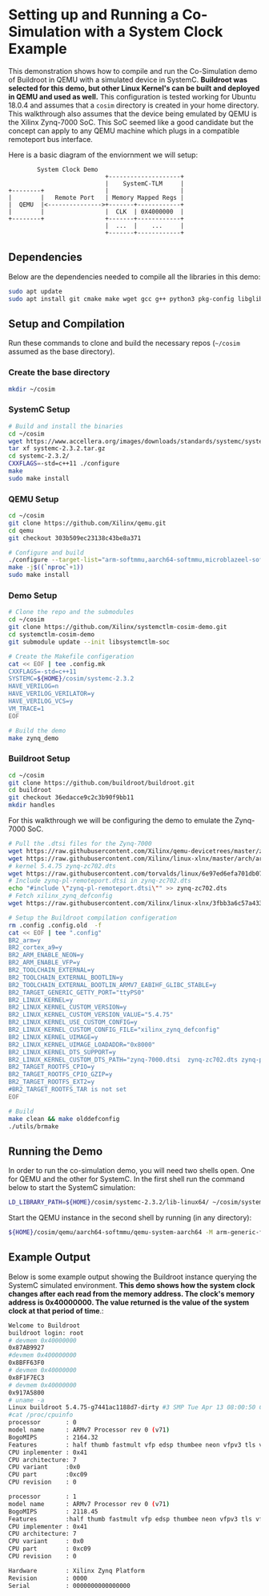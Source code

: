# Setting up and Running a Co-Simulation with a System Clock Example

This demonstration shows how to compile and run the Co-Simulation demo of
Buildroot in QEMU with a simulated device in SystemC. **Buildroot was
selected for this demo, but other Linux Kernel's can be built and deployed
in QEMU and used as well.** This configuration is tested working for
Ubuntu 18.0.4 and assumes that a `cosim` directory is created in your home
directory. This walkthrough also assumes that the device being emulated by
QEMU is the Xilinx Zynq-7000 SoC. This SoC seemed like a good candidate
but the concept can apply to any QEMU machine which plugs in a compatible
remoteport bus interface.

Here is a basic diagram of the enviornment we will setup:
```
        System Clock Demo
                           +--------------------+
                           |    SystemC-TLM     |
+--------+                 |                    |
|        |   Remote Port   | Memory Mapped Regs |
|  QEMU  |<--------------->+-------+------------+
|        |                 |  CLK  | 0X4000000  |
+--------+                 +-------+------------+
                           |  ...  |    ...     |
                           +-------+------------+
```

## Dependencies

Below are the dependencies needed to compile all the libraries in this
demo:

```bash
sudo apt update
sudo apt install git cmake make wget gcc g++ python3 pkg-config libglib2.0-dev libpixman-1-dev verilator expect cpio unzip rsync bc libssl-dev
```

## Setup and Compilation

Run these commands to clone and build the necessary repos (`~/cosim`
assumed as the base directory).

### Create the base directory

```bash
mkdir ~/cosim
```

### SystemC Setup

```bash
# Build and install the binaries
cd ~/cosim
wget https://www.accellera.org/images/downloads/standards/systemc/systemc-2.3.2.tar.gz
tar xf systemc-2.3.2.tar.gz
cd systemc-2.3.2/
CXXFLAGS=-std=c++11 ./configure
make
sudo make install
```

### QEMU Setup

```bash
cd ~/cosim
git clone https://github.com/Xilinx/qemu.git
cd qemu
git checkout 303b509ec23138c43be8a371

# Configure and build
./configure --target-list="arm-softmmu,aarch64-softmmu,microblazeel-softmmu" --enable-fdt --disable-kvm --disable-xen
make -j$((`nproc`+1))
sudo make install
```

### Demo Setup

```bash
# Clone the repo and the submodules
cd ~/cosim
git clone https://github.com/Xilinx/systemctlm-cosim-demo.git
cd systemctlm-cosim-demo
git submodule update --init libsystemctlm-soc

# Create the Makefile configeration
cat << EOF | tee .config.mk
CXXFLAGS=-std=c++11
SYSTEMC=${HOME}/cosim/systemc-2.3.2
HAVE_VERILOG=n
HAVE_VERILOG_VERILATOR=y
HAVE_VERILOG_VCS=y
VM_TRACE=1
EOF

# Build the demo
make zynq_demo
```

### Buildroot Setup

```bash
cd ~/cosim
git clone https://github.com/buildroot/buildroot.git
cd buildroot
git checkout 36edacce9c2c3b90f9bb11
mkdir handles
```

For this walkthrough we will be configuring the demo to emulate the
Zynq-7000 SoC.

```bash
# Pull the .dtsi files for the Zynq-7000
wget https://raw.githubusercontent.com/Xilinx/qemu-devicetrees/master/zynq-pl-remoteport.dtsi
wget https://raw.githubusercontent.com/Xilinx/linux-xlnx/master/arch/arm/boot/dts/zynq-7000.dtsi
# kernel 5.4.75 zynq-zc702.dts
wget https://raw.githubusercontent.com/torvalds/linux/6e97ed6efa701db070da0054b055c085895aba86/arch/arm/boot/dts/zynq-zc702.dts
# Include zynq-pl-remoteport.dtsi in zynq-zc702.dts
echo "#include \"zynq-pl-remoteport.dtsi\"" >> zynq-zc702.dts
# Fetch xilinx_zynq_defconfig
wget https://raw.githubusercontent.com/Xilinx/linux-xlnx/3fbb3a6c57a43342a7daec3bbae2f595c50bc969/arch/arm/configs/xilinx_zynq_defconfig

# Setup the Buildroot compilation configeration
rm .config .config.old  -f
cat << EOF | tee ".config"
BR2_arm=y
BR2_cortex_a9=y
BR2_ARM_ENABLE_NEON=y
BR2_ARM_ENABLE_VFP=y
BR2_TOOLCHAIN_EXTERNAL=y
BR2_TOOLCHAIN_EXTERNAL_BOOTLIN=y
BR2_TOOLCHAIN_EXTERNAL_BOOTLIN_ARMV7_EABIHF_GLIBC_STABLE=y
BR2_TARGET_GENERIC_GETTY_PORT="ttyPS0"
BR2_LINUX_KERNEL=y
BR2_LINUX_KERNEL_CUSTOM_VERSION=y
BR2_LINUX_KERNEL_CUSTOM_VERSION_VALUE="5.4.75"
BR2_LINUX_KERNEL_USE_CUSTOM_CONFIG=y
BR2_LINUX_KERNEL_CUSTOM_CONFIG_FILE="xilinx_zynq_defconfig"
BR2_LINUX_KERNEL_UIMAGE=y
BR2_LINUX_KERNEL_UIMAGE_LOADADDR="0x8000"
BR2_LINUX_KERNEL_DTS_SUPPORT=y
BR2_LINUX_KERNEL_CUSTOM_DTS_PATH="zynq-7000.dtsi  zynq-zc702.dts zynq-pl-remoteport.dtsi"
BR2_TARGET_ROOTFS_CPIO=y
BR2_TARGET_ROOTFS_CPIO_GZIP=y
BR2_TARGET_ROOTFS_EXT2=y
#BR2_TARGET_ROOTFS_TAR is not set
EOF

# Build
make clean && make olddefconfig
./utils/brmake
```

## Running the Demo

In order to run the co-simulation demo, you will need two shells open. One
for QEMU and the other for SystemC. In the first shell run the command
below to start the SystemC simulation:

```bash
LD_LIBRARY_PATH=${HOME}/cosim/systemc-2.3.2/lib-linux64/ ~/cosim/systemctlm-cosim-demo/zynq_demo unix:${HOME}/cosim/buildroot/handles/qemu-rport-_cosim@0 1000000
```

Start the QEMU instance in the second shell by running (in any directory):

```bash
${HOME}/cosim/qemu/aarch64-softmmu/qemu-system-aarch64 -M arm-generic-fdt-7series -m 1G -kernel ${HOME}/cosim/buildroot/output/images/uImage -dtb ${HOME}/cosim/buildroot/output/images/zynq-zc702.dtb --initrd ${HOME}/cosim/buildroot/output/images/rootfs.cpio.gz -serial /dev/null -serial mon:stdio -display none -net nic -net nic -net user -machine-path ${HOME}/cosim/buildroot/handles -icount 0,sleep=off -rtc clock=vm -sync-quantum 1000000
```

## Example Output

Below is some example output showing the Buildroot instance querying the
SystemC simulated environment. **This demo shows how the system clock
changes after each read from the memory address. The clock's memory
address is 0x40000000. The value returned is the value of the system clock
at that period of time**.:

```bash
Welcome to Buildroot
buildroot login: root
# devmem 0x40000000
0x87AB9927
#devmem 0x400000000
0x8BFF63F0
# devmem 0x40000000
0x8F1F7EC3
# devmem 0x40000000
0x917A5800
# uname -a
Linux buildroot 5.4.75-g7441ac1188d7-dirty #3 SMP Tue Apr 13 08:00:50 CST 2021 armv71 GNU/Linux
#cat /proc/cpuinfo
processor       : 0
model name      : ARMv7 Processor rev 0 (v71)
BogoMIPS        : 2164.32
Features        : half thumb fastmult vfp edsp thumbee neon vfpv3 tls vfpd32
CPU inplementer : 0x41
CPU architecture: 7
CPU variant     :0x0
CPU part        :0xc09
CPU revision    : 0

processor       : 1
model name      : ARMv7 Processor rev 0 (v71)
BogoMIPS        : 2118.45
Features        :half thumb fastmult vfp edsp thumbee neon vfpv3 tls vfpd32
CPU implementer : 0x41
CPU architecture: 7
CPU variant     : 0x0
CPU part        : 0xc09
CPU revision    : 0

Hardware        : Xilinx Zynq Platform
Revision        : 0000
Serial          : 0000000000000000
```
